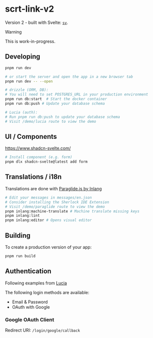 # scrt-link-v2

Version 2 - built with Svelte: [`sv`](https://github.com/sveltejs/cli).

> [!WARNING]  
> This is work-in-progress.

## Developing

```bash
pnpm run dev

# or start the server and open the app in a new browser tab
pnpm run dev -- --open

# drizzle (ORM, DB):
# You will need to set POSTGRES_URL in your production environment
pnpm run db:start  # Start the docker container
pnpm run db:push # Update your database schema

# Lucia (auth):
# Run pnpm run db:push to update your database schema
# Visit /demo/lucia route to view the demo
```

## UI / Components

https://www.shadcn-svelte.com/

```bash
# Install component (e.g. form)
pnpm dlx shadcn-svelte@latest add form
```

## Translations / i18n

Translations are done with [Paraglide.js by Inlang](https://inlang.com/m/gerre34r/library-inlang-paraglideJs)

```bash
# Edit your messages in messages/en.json
# Consider installing the Sherlock IDE Extension
# Visit /demo/paraglide route to view the demo
pnpm inlang:machine-translate # Machine translate missing keys
pnpm inlang:lint
pnpm inlang:editor # Opens visual editor
```

## Building

To create a production version of your app:

```bash
pnpm run build
```

## Authentication

Following examples from [Lucia](https://v2.lucia-auth.com/database-adapters/postgres/)

The following login methods are available:

- Email & Password
- OAuth with Google

### Google OAuth Client

Redirect URI: `/login/google/callback`
